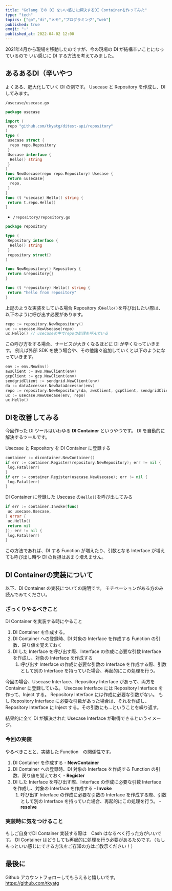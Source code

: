 ```yaml
---
title: "Golang での DI をいい感じに解決するDI Containerを作ってみた"
type: "tech"
topics: ["go","di","メモ","プログラミング","web"]
published: true
emoji: "💡"
published_at: 2022-04-02 12:00
---
```

2021年4月から現場を移動したのですが、今の現場の DI が結構辛いことになっているので
いい感じに DI する方法を考えてみました。

## あるあるDI（辛いやつ

よくある、肥大化していく DI の例です。
Usecase と Repository を作成し、DI してみます。

`/usecase/usecase.go`

```go
package usecase

import (
 repo "github.com/tkyatg/ditest-api/repository"
)
type (
 usecase struct {
  repo repo.Repository
 }
 Usecase interface {
  Hello() string
 }
)
func NewUsecase(repo repo.Repository) Usecase {
 return &usecase{
  repo,
 }
}
func (t *usecase) Hello() string {
 return t.repo.Hello()
}
```

- `/repository/repository.go`

```go
package repository

type (
 Repository interface {
  Hello() string
 }
 repository struct{}
)

func NewRepository() Repository {
 return &repository{}
}

func (t *repository) Hello() string {
 return "hello from repository"
}
```

上記のような実装をしている場合
Repository の`Hello()`を呼び出したい際は、以下のように呼び出す必要があります。

```go
repo := repository.NewRepository()
uc := usecase.NewUsecase(repo)
uc.Hello() // usecaseの中でrepoの処理を呼んでいる
```

この呼び方をする場合、サービスが大きくなるほどに DI が辛くなっていきます。
例えば外部 SDK を使う場合や、その他諸々追加していくと以下のようになっていきます。

```go
env := env.NewEnv()
awsClient := aws.NewClient(env)
gcpClient := gcp.NewClient(env)
sendgridClient := sendgrid.NewClient(env)
da := dataAccessor.NewDataAccessor(env)
repo := repository.NewRepository(da, awsClient, gcpClient, sendgridClient)
uc := usecase.NewUsecase(env, repo)
uc.Hello()
```

## DIを改善してみる

今回作った DI ツールはいわゆる **DI Container** というやつです。
DI を自動的に解決するツールです。

Usecase と Repository を DI Container に登録する

```go
container := dicontainer.NewContainer()
if err := container.Register(repository.NewRepository); err != nil {
 log.Fatal(err)
}
if err := container.Register(usecase.NewUsecase); err != nil {
 log.Fatal(err)
}
```

DI Container に登録した Usecase の`Hello()`を呼び出してみる

```go
if err := container.Invoke(func(
 uc usecase.Usecase,
) error {
 uc.Hello()
 return nil
}); err != nil {
 log.Fatal(err)
}
```

この方法であれば、DI する Function が増えたり、引数となる Interface が増えても呼び出し時や DI の負担はあまり増えません。

## DI Containerの実装について

以下、DI Container の実装についての説明です。
モチベーションがある方のみ読んでみてください。

### ざっくりやるべきこと

DI Container を実装する時にやること

1. DI Container を作成する。
2. DI Container への登録時、DI 対象の Interface を作成する Function の引数、戻り値を覚えておく
3. DI した Interface を呼び出す際、Interface の作成に必要な引数 Interface を作成し、対象の Interface を作成する
   1. 呼び出す Interface の作成に必要な引数の Interface を作成する際、引数として別の Interface を持っていた場合、再起的にこの処理を行う。

今回の場合、Usecase Interface、Repository Interface があって、両方を Container に登録している。
Usecase Interface には Repository Interface を作って、Inject する。
Repository Interface には作成に必要な引数がない。
もし Repository Interface に必要な引数があった場合は、それを作成し、Repository Interface に Inject する。その引数にも...ということを繰り返す。

結果的に全て DI が解決された Usecase Interface が取得できるというイメージ。

### 今回の実装

やるべきことと、実装した Function　の関係性です。

1. DI Container を作成する - **NewContainer**
2. DI Container への登録時、DI 対象の Interface を作成する Function の引数、戻り値を覚えておく - **Register**
3. DI した Interface を呼び出す際、Interface の作成に必要な引数 Interface を作成し、対象の Interface を作成する - **Invoke**
   1. 呼び出す Interface の作成に必要な引数の Interface を作成する際、引数として別の Interface を持っていた場合、再起的にこの処理を行う。 - **resolve**

### 実装時に気をつけること

もしご自身でDI Container 実装する際は　Cash はなるべく行った方がいいです。
DI Container はどうしても再起的に処理を行う必要があるためです。（もしもっといい感じにできる方法をご存知の方はご教示ください！）

## 最後に

Github アカウントフォローしてもらえると嬉しいです。
<https://github.com/tkyatg>
